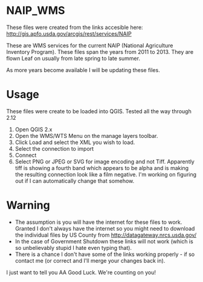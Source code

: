 NAIP_WMS
========

These files were created from the links accesible here: http://gis.apfo.usda.gov/arcgis/rest/services/NAIP

These are WMS services for the current NAIP (National Agriculture Inventory Program). These files span the years from 2011 to 2013. They are flown Leaf on usually from late spring to late summer. 

As more years become available I will be updating these files. 


Usage
========
These files were create to be loaded into QGIS. Tested all the way through 2.12


1. Open QGIS 2.x 
2. Open the WMS/WTS Menu on the manage layers toolbar. 
3. Click Load and select the XML you wish to load. 
4. Select the connection to import 
5. Connect
6. Select PNG or JPEG or SVG for image encoding and not Tiff. Apparently tiff is showing a fourth band which appears to be alpha and is making the resulting connection look like a film negative. I'm working on figuring out if I can automatically change that somehow. 

Warning
========
* The assumption is you will have the internet for these files to work. Granted I don't always have the internet so you might need to download the individual files by US County from http://datagateway.nrcs.usda.gov/
* In the case of Government Shutdown these links will not work (which is so unbelievably stupid I hate even typing that). 
* There is a chance I don't have some of the links working properly - if so contact me (or correct and I'll merge your changes back in). 


I just want to tell you AA Good Luck. We're counting on you!
